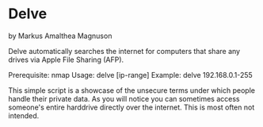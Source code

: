 Delve
=====
by Markus Amalthea Magnuson

Delve automatically searches the internet for computers that share any drives via Apple File Sharing (AFP).

Prerequisite: nmap
Usage: delve [ip-range]
Example:
    delve 192.168.0.1-255

This simple script is a showcase of the unsecure terms under which people handle their private data. As you will notice you can sometimes access someone's entire harddrive directly over the internet. This is most often not intended.